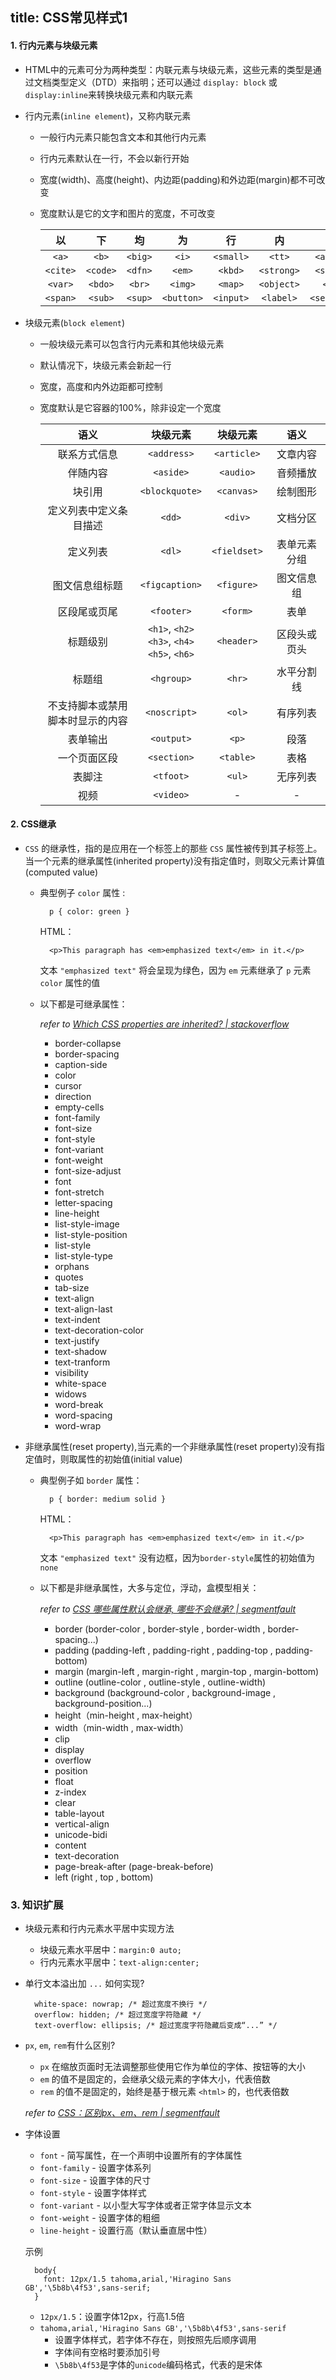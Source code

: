 title: CSS常见样式1
---

#### 1. 行内元素与块级元素
- HTML中的元素可分为两种类型：内联元素与块级元素，这些元素的类型是通过文档类型定义（DTD）来指明；还可以通过 `display: block` 或 `display:inline`来转换块级元素和内联元素
- 行内元素(`inline element`)，又称内联元素
  - 一般行内元素只能包含文本和其他行内元素
  - 行内元素默认在一行，不会以新行开始
  - 宽度(width)、高度(height)、内边距(padding)和外边距(margin)都不可改变
  - 宽度默认是它的文字和图片的宽度，不可改变

    以|下|均|为|行|内|元|素
    :--:|:--:|:--:|:--:|:--:|:--:|:--:|:--:
    `<a>` | `<b>` | `<big>` | `<i>` | `<small>` | `<tt>` | `<abbr>` | `<acronym>`
    `<cite>` | `<code>` | `<dfn>` | `<em>` | `<kbd>` | `<strong>` | `<samp>` | `<time>`
    `<var>` | `<bdo>` | `<br>` | `<img>` | `<map>` | `<object>` | `<q>` | `<script>`
    `<span>` | `<sub>` | `<sup>` | `<button>` | `<input>` | `<label>` | `<select>` | `<textarea>`


- 块级元素(`block element`)
  - 一般块级元素可以包含行内元素和其他块级元素
  - 默认情况下，块级元素会新起一行
  - 宽度，高度和内外边距都可控制
  - 宽度默认是它容器的100%，除非设定一个宽度

    语义|块级元素|块级元素|语义
    :--:|:--:|:--:|:--:
    联系方式信息 | `<address>` | `<article>` | 文章内容
    伴随内容 | `<aside>` | `<audio>` | 音频播放
    块引用  | `<blockquote>` | `<canvas>` | 绘制图形
    定义列表中定义条目描述 | `<dd>` | `<div>` |文档分区
    定义列表 |`<dl>` | `<fieldset>` | 表单元素分组
    图文信息组标题 | `<figcaption>` |`<figure>` | 图文信息组
    区段尾或页尾 | `<footer>` | `<form>` | 表单
    标题级别 | `<h1>`, `<h2>`<br/>`<h3>`, `<h4>`<br/>`<h5>`, `<h6>`<br/> | `<header>` | 区段头或页头
    标题组 | `<hgroup>` | `<hr>` | 水平分割线
    不支持脚本或禁用<br/>脚本时显示的内容 | `<noscript>` | `<ol>` |有序列表
    表单输出 | `<output>` | `<p>` | 段落
    一个页面区段 | `<section>` | `<table>` | 表格
    表脚注 | `<tfoot>` | `<ul>` | 无序列表
    视频 | `<video>` | - | -

#### 2. CSS继承
- `CSS` 的继承性，指的是应用在一个标签上的那些 `CSS` 属性被传到其子标签上。当一个元素的继承属性(inherited property)没有指定值时，则取父元素计算值(computed value)
  - 典型例子 `color` 属性 :
    ```
      p { color: green }
    ```
    HTML：
    ```
      <p>This paragraph has <em>emphasized text</em> in it.</p>
    ```
    文本 `"emphasized text"` 将会呈现为绿色，因为 `em` 元素继承了 `p` 元素 `color` 属性的值

  - 以下都是可继承属性：

    *refer to [Which CSS properties are inherited? | stackoverflow](https://stackoverflow.com/questions/5612302/which-css-properties-are-inherited)*
    + border-collapse
    + border-spacing
    + caption-side
    + color
    + cursor
    + direction
    + empty-cells
    + font-family
    + font-size
    + font-style
    + font-variant
    + font-weight
    + font-size-adjust
    + font
    + font-stretch
    + letter-spacing
    + line-height
    + list-style-image
    + list-style-position
    + list-style
    + list-style-type
    + orphans
    + quotes
    + tab-size
    + text-align
    + text-align-last
    + text-indent
    + text-decoration-color
    + text-justify
    + text-shadow
    + text-tranform
    + visibility
    + white-space
    + widows
    + word-break
    + word-spacing
    + word-wrap

- 非继承属性(reset property),当元素的一个非继承属性(reset property)没有指定值时，则取属性的初始值(initial value)
  - 典型例子如 `border` 属性：
    ```
      p { border: medium solid }
    ```
    HTML：
    ```
      <p>This paragraph has <em>emphasized text</em> in it.</p>
    ```
    文本 `"emphasized text"` 没有边框，因为`border-style`属性的初始值为 `none`

  - 以下都是非继承属性，大多与定位，浮动，盒模型相关：

    *refer to [CSS 哪些属性默认会继承, 哪些不会继承? | segmentfault](https://segmentfault.com/q/1010000000269211)*
    + border (border-color , border-style , border-width , border-spacing...)
    + padding (padding-left , padding-right , padding-top , padding-bottom)
    + margin (margin-left , margin-right , margin-top , margin-bottom)
    + outline (outline-color , outline-style , outline-width)
    + background (background-color , background-image , background-position...)
    + height（min-height , max-height）
    + width（min-width , max-width）
    + clip
    + display
    + overflow
    + position
    + float
    + z-index
    + clear
    + table-layout
    + vertical-align
    + unicode-bidi
    + content
    + text-decoration
    + page-break-after (page-break-before)
    + left (right , top , bottom)

### 3. 知识扩展
- 块级元素和行内元素水平居中实现方法
  - 块级元素水平居中：`margin:0 auto;`
  - 行内元素水平居中：`text-align:center;`

- 单行文本溢出加 `...` 如何实现?
  ```
    white-space: nowrap; /* 超过宽度不换行 */
    overflow: hidden; /* 超过宽度字符隐藏 */
    text-overflow: ellipsis; /* 超过宽度字符隐藏后变成“...” */
  ```

- `px`, `em`, `rem`有什么区别?
  - `px` 在缩放页面时无法调整那些使用它作为单位的字体、按钮等的大小
  - `em` 的值不是固定的，会继承父级元素的字体大小，代表倍数
  - `rem` 的值不是固定的，始终是基于根元素 `<html>` 的，也代表倍数

  *refer to [CSS：区别px、em、rem | segmentfault](https://segmentfault.com/a/1190000005936910)*

- 字体设置
  - `font` - 简写属性，在一个声明中设置所有的字体属性
  - `font-family` - 设置字体系列
  - `font-size` - 设置字体的尺寸
  - `font-style` - 设置字体样式
  - `font-variant` - 以小型大写字体或者正常字体显示文本
  - `font-weight` - 设置字体的粗细
  - `line-height` - 设置行高（默认垂直居中性）

  示例
  ```
    body{
      font: 12px/1.5 tahoma,arial,'Hiragino Sans GB','\5b8b\4f53',sans-serif;
    }
  ```
  - `12px/1.5`：设置字体12px，行高1.5倍
  - `tahoma,arial,'Hiragino Sans GB','\5b8b\4f53',sans-serif`
    - 设置字体样式，若字体不存在，则按照先后顺序调用
    - 字体间有空格时要添加引号
    - `\5b8b\4f53`是字体的`unicode`编码格式，代表的是宋体
